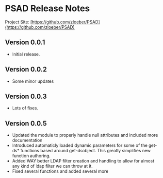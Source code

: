 # PSAD Release Notes

Project Site: [https://github.com/zloeber/PSAD](https://github.com/zloeber/PSAD)

## Version 0.0.1

- Initial release.

## Version 0.0.2

- Some minor updates

## Version 0.0.3

- Lots of fixes.

## Version 0.0.5

- Updated the module to properly handle null attributes and included more documentation
- Introduced automaticly loaded dynamic parameters for some of the get-ds* functions based around get-dsobject. This greatly simplifies new function authoring.
- Added WAY better LDAP filter creation and handling to allow for almost any kind of ldap filter we can throw at it.
- Fixed several functions and added several more

